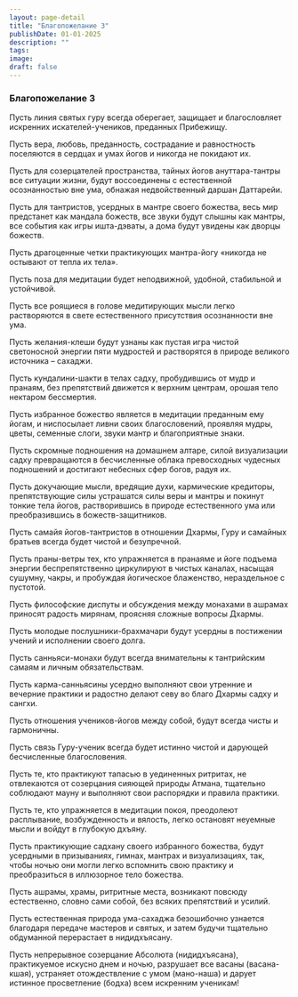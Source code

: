 ```yaml
---
layout: page-detail
title: "Благопожелание 3"
publishDate: 01-01-2025
description: ""
tags:
image:
draft: false
---
```


### Благопожелание 3

Пусть линия святых гуру всегда оберегает, защищает и благословляет искренних искателей-учеников, преданных Прибежищу.

Пусть вера, любовь, преданность, сострадание и равностность поселяются в сердцах и умах йогов и никогда не покидают их.

Пусть для созерцателей пространства, тайных йогов ануттара-тантры все ситуации жизни, будут воссоединены с естественной осознанностью вне ума, обнажая недвойственный даршан Даттарейи.

Пусть для тантристов, усердных в мантре своего божества, весь мир предстанет как мандала божеств, все звуки будут слышны как мантры, все события как игры ишта-дэваты, а дома будут увидены как дворцы божеств.

Пусть драгоценные четки практикующих мантра-йогу «никогда не остывают от тепла их тела».

Пусть поза для медитации будет неподвижной, удобной, стабильной и устойчивой.

Пусть все роящиеся в голове медитирующих мысли легко растворяются в свете естественного присутствия осознанности вне ума.

Пусть желания-клеши будут узнаны как пустая игра чистой светоносной энергии пяти мудростей и растворятся в природе великого источника – сахаджи.

Пусть кундалини-шакти в телах садху, пробудившись от мудр и пранаям, без препятствий движется к верхним центрам, орошая тело нектаром бессмертия.

Пусть избранное божество является в медитации преданным ему йогам, и ниспосылает ливни своих благословений, проявляя мудры, цветы, семенные слоги, звуки мантр и благоприятные знаки.

Пусть скромные подношения на домашнем алтаре, силой визуализации садху превращаются в бесчисленные облака превосходных чудесных подношений и достигают небесных сфер богов, радуя их.

Пусть докучающие мысли, вредящие духи, кармические кредиторы, препятствующие силы устрашатся силы веры и мантры и покинут тонкие тела йогов, растворившись в природе естественного ума или преобразившись в божеств-защитников.

Пусть самайя йогов-тантристов в отношении Дхармы, Гуру и самайных братьев всегда будет чистой и безупречной.

Пусть праны-ветры тех, кто упражняется в пранаяме и йоге подъема энергии беспрепятственно циркулируют в чистых каналах, насыщая сушумну, чакры, и пробуждая йогическое блаженство, нераздельное с пустотой.

Пусть философские диспуты и обсуждения между монахами в ашрамах приносят радость мирянам, проясняя сложные вопросы Дхармы.

Пусть молодые послушники-брахмачари будут усердны в постижении учений и исполнении своего долга.

Пусть санньяси-монахи будут всегда внимательны к тантрийским самаям и личным обязательствам.

Пусть карма-санньясины усердно выполняют свои утренние и вечерние практики и радостно делают севу во благо Дхармы садху и сангхи.

Пусть отношения учеников-йогов между собой, будут всегда чисты и гармоничны.

Пусть связь Гуру-ученик всегда будет истинно чистой и дарующей бесчисленные благословения.

Пусть те, кто практикуют тапасью в уединенных ритритах, не отвлекаются от созерцания сияющей природы Атмана, тщательно соблюдают мауну и выполняют свои распорядки и правила практики.

Пусть те, кто упражняется в медитации покоя, преодолеют расплывание, возбужденность и вялость, легко остановят неуемные мысли и войдут в глубокую дхъяну.

Пусть практикующие садхану своего избранного божества, будут усердными в призываниях, гимнах, мантрах и визуализациях, так, чтобы ночью они могли легко вспомнить свою практику и преобразиться в иллюзорное тело божества.

Пусть ашрамы, храмы, ритритные места, возникают повсюду естественно, словно сами собой, без всяких препятствий и усилий.

Пусть естественная природа ума-сахаджа безошибочно узнается благодаря передаче мастеров и святых, и затем будучи тщательно обдуманной перерастает в нидидхъясану.

Пусть непрерывное созерцание Абсолюта (нидидхъясана), практикуемое искусно днем и ночью, разрушает все васаны (васана-кшая), устраняет отождествление с умом (мано-наша) и дарует истинное просветление (бодха) всем искренним ученикам!
  
  
